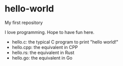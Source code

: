 # hello-world
My first repository

I love programming. Hope to have fun here.

- hello.c: the typical C program to print "hello world!"
- hello.cpp: the equivalent in CPP
- hello.rs: the equivalent in Rust
- hello.go: the equivalent in Go
